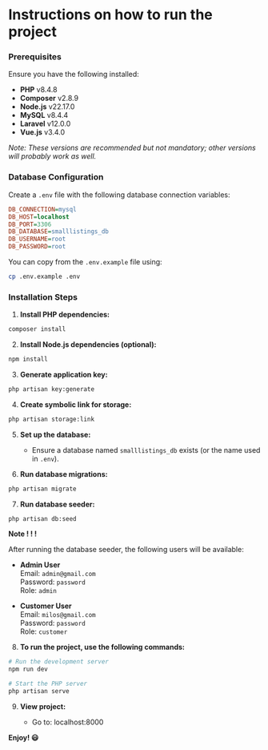 # Instructions on how to run the project

### Prerequisites

Ensure you have the following installed:

-   **PHP** v8.4.8
-   **Composer** v2.8.9
-   **Node.js** v22.17.0
-   **MySQL** v8.4.4
-   **Laravel** v12.0.0
-   **Vue.js** v3.4.0

_Note: These versions are recommended but not mandatory; other versions will probably work as well._

### Database Configuration

Create a `.env` file with the following database connection variables:

```ini
DB_CONNECTION=mysql
DB_HOST=localhost
DB_PORT=3306
DB_DATABASE=smalllistings_db
DB_USERNAME=root
DB_PASSWORD=root
```

You can copy from the `.env.example` file using:

```bash
cp .env.example .env
```

### Installation Steps

1. **Install PHP dependencies:**

```bash
composer install
```

2. **Install Node.js dependencies (optional):**

```bash
npm install
```

3. **Generate application key:**

```bash
php artisan key:generate
```

4. **Create symbolic link for storage:**

```bash
php artisan storage:link
```

5. **Set up the database:**

    - Ensure a database named `smalllistings_db` exists (or the name used in `.env`).

6. **Run database migrations:**

```bash
php artisan migrate
```

7. **Run database seeder:**

```bash
php artisan db:seed
```

**Note ! ! !**

After running the database seeder, the following users will be available:

-   **Admin User**  
    Email: `admin@gmail.com`  
    Password: `password`  
    Role: `admin`

-   **Customer User**  
    Email: `milos@gmail.com`  
    Password: `password`  
    Role: `customer`

8. **To run the project, use the following commands:**

```bash
# Run the development server
npm run dev

# Start the PHP server
php artisan serve
```

9. **View project:**

    - Go to: localhost:8000

**Enjoy! 😃**
